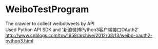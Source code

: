# WeiboTestProgram
The crawler to collect weibotweets by API  
Used Python API SDK and '新浪微博Python3客户端接口OAuth2' http://www.cnblogs.com/txw1958/archive/2012/08/13/weibo-oauth2-python3.html  
